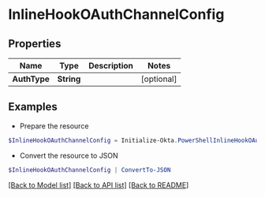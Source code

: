 # InlineHookOAuthChannelConfig
## Properties

Name | Type | Description | Notes
------------ | ------------- | ------------- | -------------
**AuthType** | **String** |  | [optional] 

## Examples

- Prepare the resource
```powershell
$InlineHookOAuthChannelConfig = Initialize-Okta.PowerShellInlineHookOAuthChannelConfig  -AuthType null
```

- Convert the resource to JSON
```powershell
$InlineHookOAuthChannelConfig | ConvertTo-JSON
```

[[Back to Model list]](../README.md#documentation-for-models) [[Back to API list]](../README.md#documentation-for-api-endpoints) [[Back to README]](../README.md)

